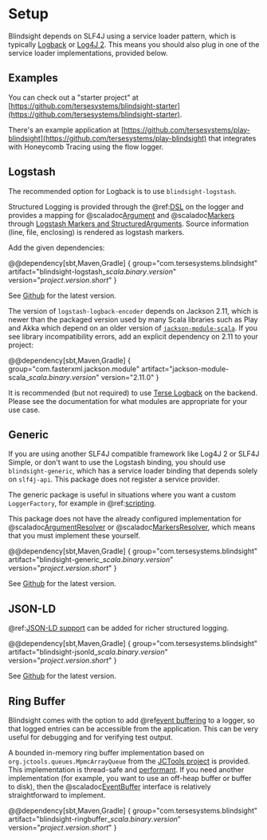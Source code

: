 # Setup

Blindsight depends on SLF4J using a service loader pattern, which is typically [Logback](http://logback.qos.ch/) or [Log4J 2](https://logging.apache.org/log4j/2.x/).  This means you should also plug in one of the service loader implementations, provided below.

## Examples

You can check out a "starter project" at [https://github.com/tersesystems/blindsight-starter](https://github.com/tersesystems/blindsight-starter).

There's an example application at [https://github.com/tersesystems/play-blindsight](https://github.com/tersesystems/play-blindsight) that integrates with Honeycomb Tracing using the flow logger.

## Logstash

The recommended option for Logback is to use `blindsight-logstash`.

Structured Logging is provided through the @ref:[DSL](../usage/dsl.md) on the logger and provides a mapping for @scaladoc[Argument](com.tersesystems.blindsight.Argument) and @scaladoc[Markers](com.tersesystems.blindsight.Markers) through [Logstash Markers and StructuredArguments](https://github.com/logstash/logstash-logback-encoder#event-specific-custom-fields).  Source information (line, file, enclosing) is rendered as logstash markers.

Add the given dependencies:

@@dependency[sbt,Maven,Gradle] {
group="com.tersesystems.blindsight"
artifact="blindsight-logstash_$scala.binary.version$"
version="$project.version.short$"
}

See [Github](https://github.com/tersesystems/blindsight#blindsight) for the latest version.

The version of `logstash-logback-encoder` depends on Jackson 2.11, which is newer than the packaged version used by many Scala libraries such as Play and Akka which depend on an older version of [`jackson-module-scala`](https://github.com/FasterXML/jackson-module-scala).  If you see library incompatibility errors, add an explicit dependency on 2.11 to your project:

@@dependency[sbt,Maven,Gradle] {
group="com.fasterxml.jackson.module"
artifact="jackson-module-scala_$scala.binary.version$"
version="2.11.0"
}

It is recommended (but not required) to use [Terse Logback](https://tersesystems.github.io/terse-logback/) on the backend.  Please see the documentation for what modules are appropriate for your use case.

## Generic

If you are using another SLF4J compatible framework like Log4J 2 or SLF4J Simple, or don't want to use the Logstash binding, you should use `blindsight-generic`, which has a service loader binding that depends solely on `slf4j-api`.  This package does not register a service provider.

The generic package is useful in situations where you want a custom `LoggerFactory`, for example in @ref:[scripting](../usage/scripting.md).

This package does not have the already configured implementation for @scaladoc[ArgumentResolver](com.tersesystems.blindsight.ArgumentResolver) or @scaladoc[MarkersResolver](com.tersesystems.blindsight.MarkersResolver), which means that you must implement these yourself.

@@dependency[sbt,Maven,Gradle] {
group="com.tersesystems.blindsight"
artifact="blindsight-generic_$scala.binary.version$"
version="$project.version.short$"
}

See [Github](https://github.com/tersesystems/blindsight#blindsight) for the latest version.

## JSON-LD

@ref:[JSON-LD support](../usage/jsonld.md) can be added for richer structured logging.

@@dependency[sbt,Maven,Gradle] {
group="com.tersesystems.blindsight"
artifact="blindsight-jsonld_$scala.binary.version$"
version="$project.version.short$"
}

See [Github](https://github.com/tersesystems/blindsight#blindsight) for the latest version.

## Ring Buffer

Blindsight comes with the option to add @ref[event buffering](../usage/buffer.md) to a logger, so that logged entries can be accessible from the application.  This can be very useful for debugging and for verifying test output.

A bounded in-memory ring buffer implementation based on `org.jctools.queues.MpmcArrayQueue` from the [JCTools project](https://jctools.github.io/JCTools/) is provided.  This implementation is thread-safe and [performant](http://psy-lob-saw.blogspot.com/p/lock-free-queues.html).  If you need another implementation (for example, you want to use an off-heap buffer or buffer to disk), then the @scaladoc[EventBuffer](com.tersesystems.blindsight.EventBuffer) interface is relatively straightforward to implement.

@@dependency[sbt,Maven,Gradle] {
group="com.tersesystems.blindsight"
artifact="blindsight-ringbuffer_$scala.binary.version$"
version="$project.version.short$"
}
